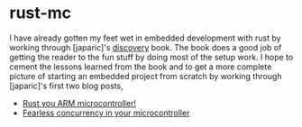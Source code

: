 # rust-mc
I have already gotten my feet wet in embedded development with rust by working through [japaric]'s [discovery](https://rust-embedded.github.io/discovery/README.html) book. The book does a good job of getting the reader to the fun stuff by doing most of the setup work. I hope to cement the lessons learned from the book and to get a more complete picture of starting an embedded project from scratch by working through [japaric]'s first two blog posts,

* [Rust you ARM microcontroller!](https://blog.japaric.io/quickstart/)
* [Fearless concurrency in your microcontroller](https://blog.japaric.io/fearless-concurrency/)
